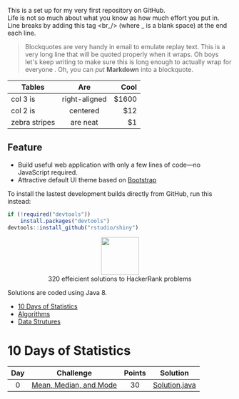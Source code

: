 This is a set up for my very first repository on GitHub.  
Life is not so much about what you know as how much effort you put in. <br />
Line breaks by adding this tag <br_/> (where _ is a blank space) at the end each
line. <br />

> Blockquotes are very handy in email to emulate replay text.
> This is a very long line that will be quoted properly when it wraps. Oh boys
> let's keep writing to make sure this is long enough to actually wrap for
> everyone . Oh, you can *put* **Markdown** into a blockquote.

| Tables              | Are                | Cool            |
| ------------------- | :----------------: | ---------------:|
| col 3 is            | right-aligned      |    $1600        |
| col 2 is            | centered           |             $12 |
| zebra stripes       | are neat           | $1              |

## Feature

* Build useful web application with only a few lines of code&mdash;no JavaScript
  required.
* Attractive default UI theme based on [Bootstrap](http://getbootstrap.com/)

To install the lastest development builds directly from GitHub, run this
instead:

```r
if (!required("devtools"))
    install.packages("devtools")
devtools::install_github("rstudio/shiny")
```

<p align="center">
    <a href="https://www.hackerrank.com/shanonhaliwell">
        <img height=85
        src="https://d3keuzeb2crhkn.cloudfront.net/hackerrank/assets/styleguide/logo_wordmark-f5c5eb61ab0a154c3ed9eda24d0b9e31.svg">
    </a>
    <br>320 effeicient solutions to HackerRank problems
</p>

Solutions are coded using Java 8.  

* [10 Days of Statistics](#10-days-of-statistics)
* [Algorithms](#algorithms)
* [Data Strutures](#data-strutures)

# 10 Days of Statistics

|  Day  |                                                   Challenge                                           |    Points   |                                           Solution                                                                          |
|:-----:|:-----------------------------------------------------------------------------------------------------:|:-----------:|:--------------------------------------------------------------------------------------------------------------------------------------------------------------------------------------------------:|
|   0   | [Mean, Median, and Mode](https://www.hackerrank.com/challenges/s10-basic-statistics)                  |      30     | [Solution.java](https://github.com/rshaghoulian/HackerRank-solutions/blob/master/10%20Days%20of%20Statistics/Day%200%20-%20Mean%2C%20Median%2C%20and%20Mode/Solution.java)                         |

